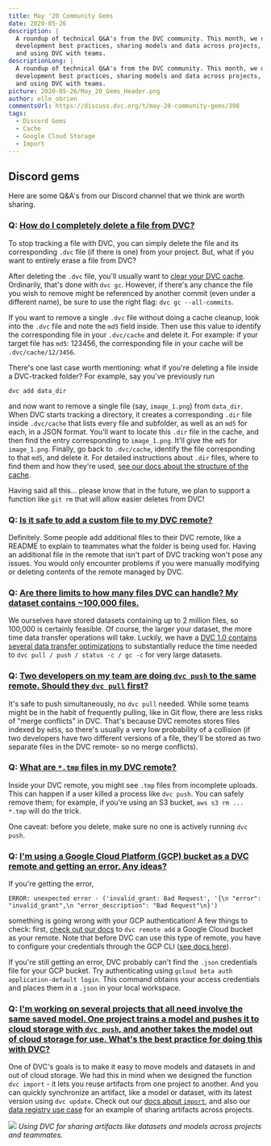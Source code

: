 ```yaml
---
title: May '20 Community Gems
date: 2020-05-26
description: |
  A roundup of technical Q&A's from the DVC community. This month, we discuss
  development best practices, sharing models and data across projects,
  and using DVC with teams.
descriptionLong: |
  A roundup of technical Q&A's from the DVC community. This month, we discuss
  development best practices, sharing models and data across projects,
  and using DVC with teams.
picture: 2020-05-26/May_20_Gems_Header.png
author: elle_obrien
commentsUrl: https://discuss.dvc.org/t/may-20-community-gems/398
tags:
  - Discord Gems
  - Cache
  - Google Cloud Storage
  - Import
---
```


## Discord gems

Here are some Q&A's from our Discord channel that we think are worth sharing.

### Q: [How do I completely delete a file from DVC?](https://discord.com/channels/485586884165107732/563406153334128681/710546561498873886)

To stop tracking a file with DVC, you can simply delete the file and its
corresponding `.dvc` file (if there is one) from your project. But, what if you
want to entirely erase a file from DVC?

After deleting the `.dvc` file, you'll usually want to
[clear your DVC cache](https://dvc.org/doc/command-reference/gc#gc). Ordinarily,
that's done with `dvc gc`. However, if there's any chance the file you wish to
remove might be referenced by another commit (even under a different name), be
sure to use the right flag: `dvc gc --all-commits`.

If you want to remove a single `.dvc` file without doing a cache cleanup, look
into the `.dvc` file and note the `md5` field inside. Then use this value to
identify the corresponding file in your `.dvc/cache` and delete it. For example:
if your target file has `md5`: 123456, the corresponding file in your cache will
be `.dvc/cache/12/3456`.

There's one last case worth mentioning: what if you're deleting a file inside a
DVC-tracked folder? For example, say you've previously run

```dvc
dvc add data_dir
```

and now want to remove a single file (say, `image_1.png`) from `data_dir`. When
DVC starts tracking a directory, it creates a corresponding `.dir` file inside
`.dvc/cache` that lists every file and subfolder, as well as an `md5` for each,
in a JSON format. You'll want to locate this `.dir` file in the cache, and then
find the entry corresponding to `image_1.png`. It'll give the `md5` for
`image_1.png`. Finally, go back to `.dvc/cache`, identify the file corresponding
to that `md5`, and delete it. For detailed instructions about `.dir` files,
where to find them and how they're used,
[see our docs about the structure of the cache](https://dvc.org/doc/user-guide/dvc-internals#structure-of-cache-directory).

Having said all this... please know that in the future, we plan to support a
function like `git rm` that will allow easier deletes from DVC!

### Q: [Is it safe to add a custom file to my DVC remote?](https://discord.com/channels/485586884165107732/563406153334128681/707551737745244230https://discord.com/channels/485586884165107732/563406153334128681/707551737745244230)

Definitely. Some people add additional files to their DVC remote, like a README
to explain to teammates what the folder is being used for. Having an additional
file in the remote that isn't part of DVC tracking won't pose any issues. You
would only encounter problems if you were manually modifying or deleting
contents of the remote managed by DVC.

### Q: [Are there limits to how many files DVC can handle? My dataset contains ~100,000 files.](https://discord.com/channels/485586884165107732/563406153334128681/706538115048669274)

We ourselves have stored datasets containing up to 2 million files, so 100,000
is certainly feasible. Of course, the larger your dataset, the more time data
transfer operations will take. Luckily, we have a
[DVC 1.0 contains several data transfer optimizations](https://dvc.org/blog/dvc-3-years-and-1-0-release#data-transfer-optimizations)
to substantially reduce the time needed to `dvc pull / push / status -c / gc -c`
for very large datasets.

### Q: [Two developers on my team are doing `dvc push` to the same remote. Should they `dvc pull` first?](https://discord.com/channels/485586884165107732/563406153334128681/704211629075857468)

It's safe to push simultaneously, no `dvc pull` needed. While some teams might
be in the habit of frequently pulling, like in Git flow, there are less risks of
"merge conflicts" in DVC. That's because DVC remotes stores files indexed by
`md5`s, so there's usually a very low probability of a collision (if two
developers have two different versions of a file, they'll be stored as two
separate files in the DVC remote- so no merge conflicts).

### Q: [What are `*.tmp` files in my DVC remote?](https://discord.com/channels/485586884165107732/563406153334128681/698163554095857745)

Inside your DVC remote, you might see `.tmp` files from incomplete uploads. This
can happen if a user killed a process like `dvc push`. You can safely remove
them; for example, if you're using an S3 bucket, `aws s3 rm ... *.tmp` will do
the trick.

One caveat: before you delete, make sure no one is actively running `dvc push`.

### Q: [I'm using a Google Cloud Platform (GCP) bucket as a DVC remote and getting an error. Any ideas?](https://discord.com/channels/485586884165107732/485596304961962003/705131622537756702)

If you're getting the error,

```
ERROR: unexpected error - ('invalid_grant: Bad Request', '{\n "error": "invalid_grant",\n "error_description": "Bad Request"\n}')
```

something is going wrong with your GCP authentication! A few things to check:
first,
[check out our docs](https://dvc.org/doc/command-reference/remote/add#supported-storage-types)
to `dvc remote add` a Google Cloud bucket as your remote. Note that before DVC
can use this type of remote, you have to configure your credentials through the
GCP CLI
([see docs here](https://dvc.org/doc/command-reference/remote/add#supported-storage-types)).

If you're still getting an error, DVC probably can't find the `.json`
credentials file for your GCP bucket. Try authenticating using
`gcloud beta auth application-default login`. This command obtains your access
credentials and places them in a `.json` in your local workspace.

### Q: [I'm working on several projects that all need involve the same saved model. One project trains a model and pushes it to cloud storage with `dvc push`, and another takes the model out of cloud storage for use. What's the best practice for doing this with DVC?](https://discord.com/channels/485586884165107732/485596304961962003/708318821253120040)

One of DVC's goals is to make it easy to move models and datasets in and out of
cloud storage. We had this in mind when we designed the function `dvc import` -
it lets you reuse artifacts from one project to another. And you can quickly
synchronize an artifact, like a model or dataset, with its latest version using
`dvc update`. Check out our
[docs about `import`](https://dvc.org/doc/command-reference/import), and also
our [data registry use case](https://dvc.org/doc/use-cases/data-registries) for
an example of sharing artifacts across projects.

![](/static/uploads/images/2020-05-26/data-registry.png) _Using DVC for sharing
artifacts like datasets and models across projects and teammates._
